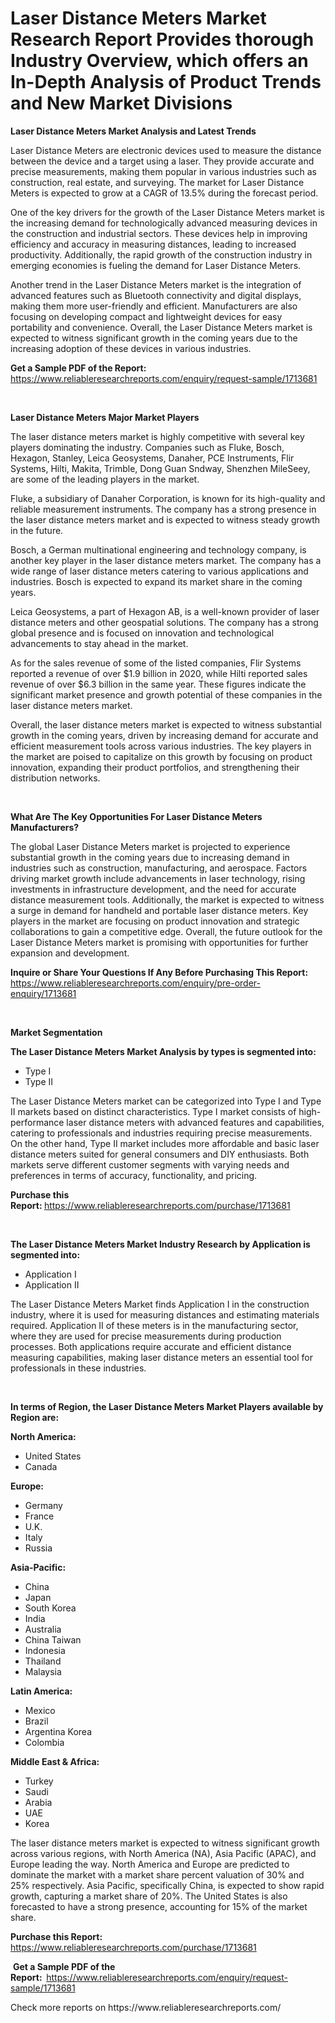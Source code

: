 <p><h1>Laser Distance Meters Market Research Report Provides thorough Industry Overview, which offers an In-Depth Analysis of Product Trends and New Market Divisions</h1></p><p><strong>Laser Distance Meters Market Analysis and Latest Trends</strong></p>
<p><p>Laser Distance Meters are electronic devices used to measure the distance between the device and a target using a laser. They provide accurate and precise measurements, making them popular in various industries such as construction, real estate, and surveying. The market for Laser Distance Meters is expected to grow at a CAGR of 13.5% during the forecast period.</p><p>One of the key drivers for the growth of the Laser Distance Meters market is the increasing demand for technologically advanced measuring devices in the construction and industrial sectors. These devices help in improving efficiency and accuracy in measuring distances, leading to increased productivity. Additionally, the rapid growth of the construction industry in emerging economies is fueling the demand for Laser Distance Meters.</p><p>Another trend in the Laser Distance Meters market is the integration of advanced features such as Bluetooth connectivity and digital displays, making them more user-friendly and efficient. Manufacturers are also focusing on developing compact and lightweight devices for easy portability and convenience. Overall, the Laser Distance Meters market is expected to witness significant growth in the coming years due to the increasing adoption of these devices in various industries.</p></p>
<p><strong>Get a Sample PDF of the Report:&nbsp;</strong> <a href="https://www.reliableresearchreports.com/enquiry/request-sample/1713681">https://www.reliableresearchreports.com/enquiry/request-sample/1713681</a></p>
<p>&nbsp;</p>
<p><strong>Laser Distance Meters Major Market Players</strong></p>
<p><p>The laser distance meters market is highly competitive with several key players dominating the industry. Companies such as Fluke, Bosch, Hexagon, Stanley, Leica Geosystems, Danaher, PCE Instruments, Flir Systems, Hilti, Makita, Trimble, Dong Guan Sndway, Shenzhen MileSeey, are some of the leading players in the market.</p><p>Fluke, a subsidiary of Danaher Corporation, is known for its high-quality and reliable measurement instruments. The company has a strong presence in the laser distance meters market and is expected to witness steady growth in the future.</p><p>Bosch, a German multinational engineering and technology company, is another key player in the laser distance meters market. The company has a wide range of laser distance meters catering to various applications and industries. Bosch is expected to expand its market share in the coming years.</p><p>Leica Geosystems, a part of Hexagon AB, is a well-known provider of laser distance meters and other geospatial solutions. The company has a strong global presence and is focused on innovation and technological advancements to stay ahead in the market.</p><p>As for the sales revenue of some of the listed companies, Flir Systems reported a revenue of over $1.9 billion in 2020, while Hilti reported sales revenue of over $6.3 billion in the same year. These figures indicate the significant market presence and growth potential of these companies in the laser distance meters market.</p><p>Overall, the laser distance meters market is expected to witness substantial growth in the coming years, driven by increasing demand for accurate and efficient measurement tools across various industries. The key players in the market are poised to capitalize on this growth by focusing on product innovation, expanding their product portfolios, and strengthening their distribution networks.</p></p>
<p>&nbsp;</p>
<p><strong>What Are The Key Opportunities For Laser Distance Meters Manufacturers?</strong></p>
<p><p>The global Laser Distance Meters market is projected to experience substantial growth in the coming years due to increasing demand in industries such as construction, manufacturing, and aerospace. Factors driving market growth include advancements in laser technology, rising investments in infrastructure development, and the need for accurate distance measurement tools. Additionally, the market is expected to witness a surge in demand for handheld and portable laser distance meters. Key players in the market are focusing on product innovation and strategic collaborations to gain a competitive edge. Overall, the future outlook for the Laser Distance Meters market is promising with opportunities for further expansion and development.</p></p>
<p><strong>Inquire or Share Your Questions If Any Before Purchasing This Report:</strong> <a href="https://www.reliableresearchreports.com/enquiry/pre-order-enquiry/1713681">https://www.reliableresearchreports.com/enquiry/pre-order-enquiry/1713681</a></p>
<p>&nbsp;</p>
<p><strong>Market Segmentation</strong></p>
<p><strong>The Laser Distance Meters Market Analysis by types is segmented into:</strong></p>
<p><ul><li>Type I</li><li>Type II</li></ul></p>
<p><p>The Laser Distance Meters market can be categorized into Type I and Type II markets based on distinct characteristics. Type I market consists of high-performance laser distance meters with advanced features and capabilities, catering to professionals and industries requiring precise measurements. On the other hand, Type II market includes more affordable and basic laser distance meters suited for general consumers and DIY enthusiasts. Both markets serve different customer segments with varying needs and preferences in terms of accuracy, functionality, and pricing.</p></p>
<p><strong>Purchase this Report:&nbsp;</strong><a href="https://www.reliableresearchreports.com/purchase/1713681">https://www.reliableresearchreports.com/purchase/1713681</a></p>
<p>&nbsp;</p>
<p><strong>The Laser Distance Meters Market Industry Research by Application is segmented into:</strong></p>
<p><ul><li>Application I</li><li>Application II</li></ul></p>
<p><p>The Laser Distance Meters Market finds Application I in the construction industry, where it is used for measuring distances and estimating materials required. Application II of these meters is in the manufacturing sector, where they are used for precise measurements during production processes. Both applications require accurate and efficient distance measuring capabilities, making laser distance meters an essential tool for professionals in these industries.</p></p>
<p>&nbsp;</p>
<p><strong>In terms of Region, the Laser Distance Meters Market Players available by Region are:</strong></p>
<p>
    <p> <strong> North America: </strong>
        <ul>
            <li>United States</li>
            <li>Canada</li>
        </ul>
        </p> 
    <p> <strong> Europe: </strong>
        <ul>
            <li>Germany</li>
            <li>France</li>
            <li>U.K.</li>
            <li>Italy</li>
            <li>Russia</li>
        </ul>
        </p> 
    <p> <strong> Asia-Pacific: </strong>
        <ul>
            <li>China</li>
            <li>Japan</li>
            <li>South Korea</li>
            <li>India</li>
            <li>Australia</li>
            <li>China Taiwan</li>
            <li>Indonesia</li>
            <li>Thailand</li>
            <li>Malaysia</li>
        </ul>
        </p> 
    <p> <strong> Latin America: </strong>
        <ul>
            <li>Mexico</li>
            <li>Brazil</li>
            <li>Argentina Korea</li>
            <li>Colombia</li>
        </ul>
        </p> 
    <p> <strong> Middle East & Africa: </strong>
        <ul>
            <li>Turkey</li>
            <li>Saudi</li>
            <li>Arabia</li>
            <li>UAE</li>
            <li>Korea</li>
        </ul>
    </p>
    </p>
<p><p>The laser distance meters market is expected to witness significant growth across various regions, with North America (NA), Asia Pacific (APAC), and Europe leading the way. North America and Europe are predicted to dominate the market with a market share percent valuation of 30% and 25% respectively. Asia Pacific, specifically China, is expected to show rapid growth, capturing a market share of 20%. The United States is also forecasted to have a strong presence, accounting for 15% of the market share.</p></p>
<p><strong>Purchase this Report: </strong><a href="https://www.reliableresearchreports.com/purchase/1713681">https://www.reliableresearchreports.com/purchase/1713681</a></p>
<p>&nbsp;<strong>Get a Sample PDF of the Report:&nbsp;&nbsp;</strong><a href="https://www.reliableresearchreports.com/enquiry/request-sample/1713681">https://www.reliableresearchreports.com/enquiry/request-sample/1713681</a></p>
<p><strong></strong></p>
<p>Check more reports on https://www.reliableresearchreports.com/</p>